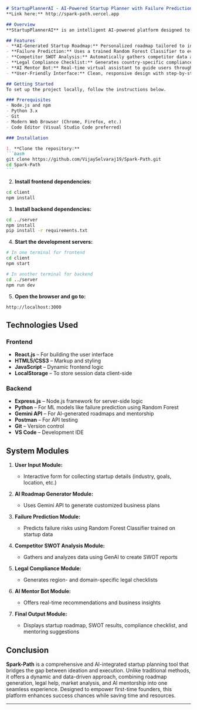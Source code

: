 ````markdown
# StartupPlannerAI - AI-Powered Startup Planner with Failure Prediction and Competitor Analysis  
**Link here:** http://spark-path.vercel.app

## Overview  
**StartupPlannerAI** is an intelligent AI-powered platform designed to assist aspiring entrepreneurs in transforming their ideas into successful business strategies. This web-based tool uses AI models and the Gemini API to generate tailored startup roadmaps, predict potential failure risks, and provide dynamic competitor SWOT analysis. It simplifies the startup process with real-time mentorship, legal guidance, and continuous feedback, making it an ideal support system for first-time founders.

## Features  
- **AI-Generated Startup Roadmap:** Personalized roadmap tailored to industry, budget, and goals using Gemini API.  
- **Failure Prediction:** Uses a trained Random Forest Classifier to evaluate the chances of startup success.  
- **Competitor SWOT Analysis:** Automatically gathers competitor data and provides strategic insights.  
- **Legal Compliance Checklist:** Generates country-specific compliance requirements based on user input.  
- **AI Mentor Bot:** Real-time virtual assistant to guide users through each stage of the startup journey.  
- **User-Friendly Interface:** Clean, responsive design with step-by-step assistance.  

## Getting Started  
To set up the project locally, follow the instructions below.

### Prerequisites  
- Node.js and npm  
- Python 3.x  
- Git  
- Modern Web Browser (Chrome, Firefox, etc.)  
- Code Editor (Visual Studio Code preferred)

### Installation

1. **Clone the repository:**  
```bash
git clone https://github.com/VijaySelvaraj19/Spark-Path.git
cd Spark-Path
```
````

2. **Install frontend dependencies:**

```bash
cd client
npm install
```

3. **Install backend dependencies:**

```bash
cd ../server
npm install
pip install -r requirements.txt
```

4. **Start the development servers:**

```bash
# In one terminal for frontend
cd client
npm start

# In another terminal for backend
cd ../server
npm run dev
```

5. **Open the browser and go to:**

```
http://localhost:3000
```

## Technologies Used

### Frontend

* **React.js** – For building the user interface
* **HTML5/CSS3** – Markup and styling
* **JavaScript** – Dynamic frontend logic
* **LocalStorage** – To store session data client-side

### Backend

* **Express.js** – Node.js framework for server-side logic
* **Python** – For ML models like failure prediction using Random Forest
* **Gemini API** – For AI-generated roadmaps and mentorship
* **Postman** – For API testing
* **Git** – Version control
* **VS Code** – Development IDE

## System Modules

1. **User Input Module:**

   * Interactive form for collecting startup details (industry, goals, location, etc.)

2. **AI Roadmap Generator Module:**

   * Uses Gemini API to generate customized business plans

3. **Failure Prediction Module:**

   * Predicts failure risks using Random Forest Classifier trained on startup data

4. **Competitor SWOT Analysis Module:**

   * Gathers and analyzes data using GenAI to create SWOT reports

5. **Legal Compliance Module:**

   * Generates region- and domain-specific legal checklists

6. **AI Mentor Bot Module:**

   * Offers real-time recommendations and business insights

7. **Final Output Module:**

   * Displays startup roadmap, SWOT results, compliance checklist, and mentoring suggestions

## Conclusion

**Spark-Path** is a comprehensive and AI-integrated startup planning tool that bridges the gap between ideation and execution. Unlike traditional methods, it offers a dynamic and data-driven approach, combining roadmap generation, legal help, market analysis, and AI mentorship into one seamless experience. Designed to empower first-time founders, this platform enhances success chances while saving time and resources.

---

```



```
